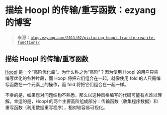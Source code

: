<!--yml

category: 未分类

日期：2024-07-01 18:17:58

-->

# 描绘 Hoopl 的传输/重写函数：ezyang 的博客

> 来源：[`blog.ezyang.com/2011/02/picturing-hoopl-transferrewrite-functions/`](http://blog.ezyang.com/2011/02/picturing-hoopl-transferrewrite-functions/)

## 描绘 Hoopl 的传输/重写函数

[Hoopl](http://hackage.haskell.org/package/hoopl) 是一个“高阶优化库”。为什么称之为“高阶”？因为使用 Hoopl 的用户只需编写优化的各种片段，而 Hoopl 将把它们组合在一起，就像使用 fold 的人只需编写函数在一个元素上的操作，而 fold 将把它们组合在一起一样。

不幸的是，如果您对问题结构不熟悉，那么以这种风格编写的代码可能有点难以理解。幸运的是，Hoopl 的两个主要高阶组成部分：传输函数（收集程序数据）和重写函数（利用数据重写程序），相对较容易可视化。
